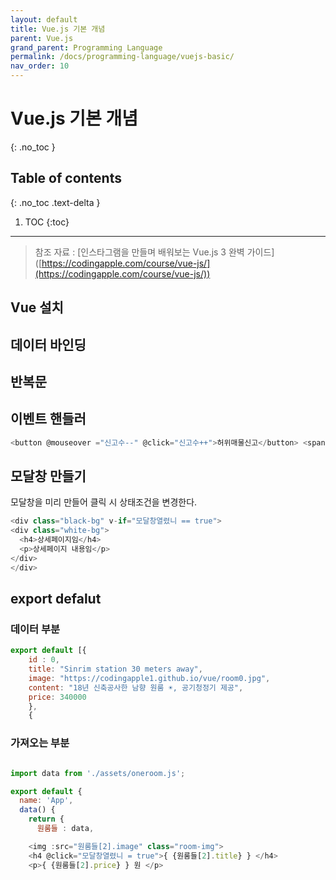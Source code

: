 ```yaml
---
layout: default
title: Vue.js 기본 개념
parent: Vue.js
grand_parent: Programming Language
permalink: /docs/programming-language/vuejs-basic/
nav_order: 10
---
```


# Vue.js 기본 개념
{: .no_toc }

## Table of contents
{: .no_toc .text-delta }

1. TOC
{:toc}


---

> 참조 자료 : \[인스타그램을 만들며 배워보는 Vue.js 3 완벽 가이드\] ([https://codingapple.com/course/vue-js/](https://codingapple.com/course/vue-js/))

## Vue 설치

## 데이터 바인딩

## 반복문

## 이벤트 핸들러

```javascript
<button @mouseover ="신고수--" @click="신고수++">허위매물신고</button> <span>신고수 : { {신고수} }</span>
```

## 모달창 만들기

모달창을 미리 만들어 클릭 시 상태조건을 변경한다.

```javascript
<div class="black-bg" v-if="모달창열렸니 == true">
<div class="white-bg">
  <h4>상세페이지임</h4>
  <p>상세페이지 내용임</p>
</div>
</div>
```

## export defalut

### 데이터 부분

```javascript
export default [{
    id : 0,
    title: "Sinrim station 30 meters away",
    image: "https://codingapple1.github.io/vue/room0.jpg",
    content: "18년 신축공사한 남향 원룸 ☀️, 공기청정기 제공",
    price: 340000
    },
    {
```

### 가져오는 부분

```javascript

import data from './assets/oneroom.js';

export default {
  name: 'App',
  data() {
    return {
      원룸들 : data,
```

```javascript
    <img :src="원룸들[2].image" class="room-img">
    <h4 @click="모달창열렸니 = true">{ {원룸들[2].title} } </h4>
    <p>{ {원룸들[2].price} } 원 </p>
```